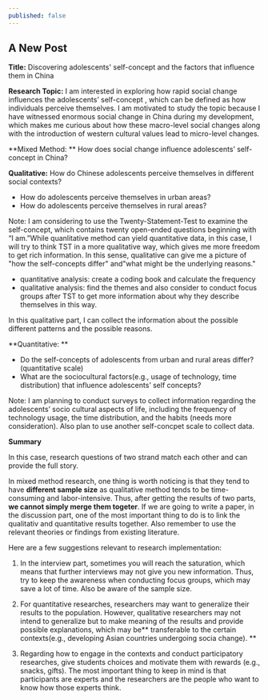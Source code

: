 ```yaml
---
published: false
---
```

## A New Post

**Title:**
Discovering adolescents' self-concept and the factors that influence them in China 

**Research Topic:**
I am interested in exploring how rapid  social change influences the  adolescents’ self-concept , which can be defined as how individuals perceive themselves. I am motivated to study the topic because I have witnessed enormous social change in China during my development, which makes me curious about how these macro-level social changes along with the introduction of western cultural values lead to micro-level changes. 

**Mixed Method: **
How does social change influence adolescents’ self-concept in China?

**Qualitative:**
How do Chinese adolescents perceive themselves in different social contexts? 

-	How do adolescents perceive themselves in urban areas?
-	How do adolescents perceive themselves in rural areas?

Note: I am considering to use the Twenty-Statement-Test to examine the self-concept, which contains twenty open-ended questions beginning with “I am.”While quanlitative method can yield quantitative data, in this case, I will try to think TST in a more qualitative way, which gives me more freedom to get rich information. In this sense, qualitative can give me a picture of "how the self-concepts differ" and"what might be the underlying reasons."

- quantitative analysis: create a coding book and calculate the frequency 
- qualitative analysis: find the themes and also consider to conduct focus groups after TST to get more information about why they describe themselves in this way. 

In this qualitative part, I can collect the information about the possible different patterns and the possible reasons. 


**Quantitative: **

-  Do the self-concepts of adolescents from urban and rural areas differ? (quantitative scale)
-  What are the sociocultural factors(e.g., usage of technology, time distribution) that influence  adolescents’ self concepts? 


Note: I am planning to conduct surveys to collect information regarding the adolescents’ socio cultural aspects of life, including the frequency of technology usage, the time distribution, and the habits (needs more consideration). Also plan to use another self-concpet scale to collect data.

**Summary**

In this case, research questions of two strand match each other and can provide the full story. 

In mixed method research, one thing is worth noticing is that they tend to have **different sample size** as qualitative method tends to be time-consuming and labor-intensive. Thus, after getting the results of two parts, **we cannot simply merge them togeter**. If we are going to write a paper, in the discussion part, one of the most important thing to do is to link the qualitativ and quantitative results together. Also remember to use the relevant theories or findings from existing literature. 

Here are a few suggestions relevant to research implementation:

1. In the interview part, sometimes you will reach the saturation, which means that further interviews may not give you new information. Thus, try to keep the awareness when conducting focus groups, which may save a lot of time. Also be aware of the sample size. 

2. For quantitative researches, researchers may want to generalize their results to the population. However, qualitative researchers may not intend to generalize but to make meaning of the results and provide possible explanations, which may be** transferable to the certain contexts(e.g., developing Asian countries undergoing socia change). **

3. Regarding how to engage in the contexts and conduct participatory researches, give students choices and motivate them with rewards (e.g., snacks, gifts). The most important thing to keep in mind is that participants are experts and the researchers are the people who want to know how those experts think. 